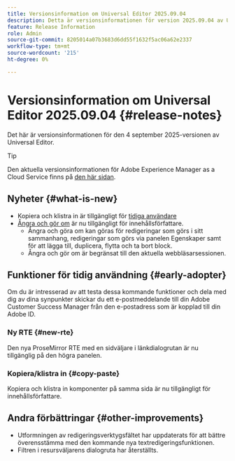 ```yaml
---
title: Versionsinformation om Universal Editor 2025.09.04
description: Detta är versionsinformationen för version 2025.09.04 av Universal Editor.
feature: Release Information
role: Admin
source-git-commit: 8205014a07b3683d6dd55f1632f5ac06a62e2337
workflow-type: tm+mt
source-wordcount: '215'
ht-degree: 0%

---
```



# Versionsinformation om Universal Editor 2025.09.04 {#release-notes}

Det här är versionsinformationen för den 4 september 2025-versionen av Universal Editor.

>[!TIP]
>
>Den aktuella versionsinformationen för Adobe Experience Manager as a Cloud Service finns på [den här sidan](/help/release-notes/release-notes-cloud/release-notes-current.md).

## Nyheter {#what-is-new}

* Kopiera och klistra in är tillgängligt för [tidiga användare](#copy-paste)
* [Ångra och gör om](/help/sites-cloud/authoring/universal-editor/authoring.md#undo-redo) är nu tillgängligt för innehållsförfattare.
   * Ångra och göra om kan göras för redigeringar som görs i sitt sammanhang, redigeringar som görs via panelen Egenskaper samt för att lägga till, duplicera, flytta och ta bort block.
   * Ångra och gör om är begränsat till den aktuella webbläsarsessionen.

## Funktioner för tidig användning {#early-adopter}

Om du är intresserad av att testa dessa kommande funktioner och dela med dig av dina synpunkter skickar du ett e-postmeddelande till din Adobe Customer Success Manager från den e-postadress som är kopplad till din Adobe ID.

### Ny RTE {#new-rte}

Den nya ProseMirror RTE med en sidväljare i länkdialogrutan är nu tillgänglig på den högra panelen.

### Kopiera/klistra in {#copy-paste}

Kopiera och klistra in komponenter på samma sida är nu tillgängligt för innehållsförfattare.

## Andra förbättringar {#other-improvements}

* Utformningen av redigeringsverktygsfältet har uppdaterats för att bättre överensstämma med den kommande nya textredigeringsfunktionen.
* Filtren i resursväljarens dialogruta har återställts.
